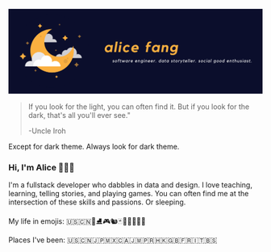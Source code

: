 ![banner](https://github.com/alicesf2/alicesf2/blob/master/banner.png)

> If you look for the light, you can often find it. But if you look for the dark, that's all you'll ever see."
>
> -Uncle Iroh

Except for dark theme. Always look for dark theme.

### Hi, I'm Alice 🙋🏻‍♀️

I'm a fullstack developer who dabbles in data and design. I love teaching, learning, telling stories, and playing games. You can often find me at the intersection of these skills and passions. Or sleeping.

My life in emojis: 🇺🇸🇨🇳🎹⛸🎮🐿🃏👩🏻‍💻💃🍵

Places I've been: 🇺🇸🇨🇳🇯🇵🇲🇽🇨🇦🇯🇲🇵🇷🇭🇰🇬🇧🇫🇷🇮🇹🇧🇸
